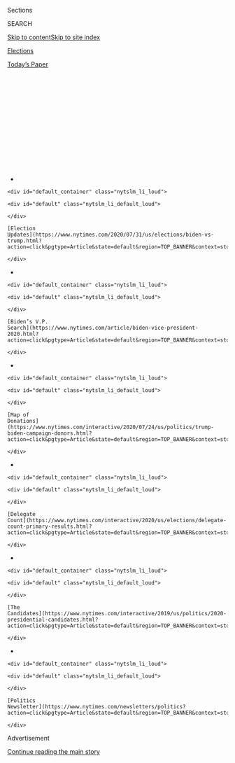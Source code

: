 <div id="app">

<div id="standalone-header">

<div class="interactive-masthead NYTAppHideMasthead css-qz70u6 e1suatyy0">

<div class="section css-ui9rw0 e1suatyy2">

<div class="css-eph4ug er09x8g0">

<div class="css-6n7j50">

</div>

<span class="css-1dv1kvn">Sections</span>

<div class="css-10488qs">

<span class="css-1dv1kvn">SEARCH</span>

</div>

[Skip to content](#site-content)[Skip to site
index](#site-index)

</div>

<div id="masthead-section-label" class="css-1wr3we4 eaxe0e00">

[Elections](https://www.nytimes.com/news-event/2020-election)

</div>

<div class="css-10698na e1huz5gh0">

</div>

</div>

<div id="masthead-bar-one" class="section hasLinks css-15hmgas e1csuq9d3">

<div class="css-uqyvli e1csuq9d0">

</div>

<div class="css-1uqjmks e1csuq9d1">

</div>

<div class="css-9e9ivx">

[](https://myaccount.nytimes.com/auth/login?response_type=cookie&client_id=vi)

</div>

<div class="css-1bvtpon e1csuq9d2">

[Today’s
Paper](https://www.nytimes.com/section/todayspaper)

</div>

</div>

</div>

<div class="css-1aor85t" style="opacity:0.000000001;z-index:-1;visibility:hidden">

<div class="css-1hqnpie">

<div class="css-epjblv">

<span class="css-17xtcya">[Elections](/news-event/2020-election)</span><span class="css-x15j1o">|</span><span class="css-fwqvlz">Donald
Trump: Who He Is and What He Stands
For</span>

</div>

<div class="css-k008qs">

<div class="css-1iwv8en">

<span class="css-18z7m18"></span>

<div>

</div>

</div>

<span class="css-1n6z4y">https://nyti.ms/3cTFCua</span>

<div class="css-1705lsu">

<div class="css-4xjgmj">

<div class="css-4skfbu" data-role="toolbar" data-aria-label="Social Media Share buttons, Save button, and Comments Panel with current comment count" data-testid="share-tools">

  - 
  - 
  - 
  - 
    
    <div class="css-6n7j50">
    
    </div>

  - 

</div>

</div>

</div>

</div>

</div>

</div>

<div id="NYT_TOP_BANNER_REGION" class="css-mij9hh">

<div>

<div id="styln-elections-notifications-menu" class="section interactive-content interactive-size-medium css-1xxkt5x">

<div class="css-17ih8de interactive-body">

<div class="nytslm_innerContainer" data-aria-live="polite">

<div class="nytslm_title">

</div>

  - 
    
    <div id="default_container" class="nytslm_li_loud">
    
    <div id="default" class="nytslm_li_default_loud">
    
    </div>
    
    [Election
    Updates](https://www.nytimes.com/2020/07/31/us/elections/biden-vs-trump.html?action=click&pgtype=Article&state=default&region=TOP_BANNER&context=storylines_menu)
    
    </div>

  - 
    
    <div id="default_container" class="nytslm_li_loud">
    
    <div id="default" class="nytslm_li_default_loud">
    
    </div>
    
    [Biden’s V.P.
    Search](https://www.nytimes.com/article/biden-vice-president-2020.html?action=click&pgtype=Article&state=default&region=TOP_BANNER&context=storylines_menu)
    
    </div>

  - 
    
    <div id="default_container" class="nytslm_li_loud">
    
    <div id="default" class="nytslm_li_default_loud">
    
    </div>
    
    [Map of
    Donations](https://www.nytimes.com/interactive/2020/07/24/us/politics/trump-biden-campaign-donors.html?action=click&pgtype=Article&state=default&region=TOP_BANNER&context=storylines_menu)
    
    </div>

  - 
    
    <div id="default_container" class="nytslm_li_loud">
    
    <div id="default" class="nytslm_li_default_loud">
    
    </div>
    
    [Delegate
    Count](https://www.nytimes.com/interactive/2020/us/elections/delegate-count-primary-results.html?action=click&pgtype=Article&state=default&region=TOP_BANNER&context=storylines_menu)
    
    </div>

  - 
    
    <div id="default_container" class="nytslm_li_loud">
    
    <div id="default" class="nytslm_li_default_loud">
    
    </div>
    
    [The
    Candidates](https://www.nytimes.com/interactive/2019/us/politics/2020-presidential-candidates.html?action=click&pgtype=Article&state=default&region=TOP_BANNER&context=storylines_menu)
    
    </div>

  - 
    
    <div id="default_container" class="nytslm_li_loud">
    
    <div id="default" class="nytslm_li_default_loud">
    
    </div>
    
    [Politics
    Newsletter](https://www.nytimes.com/newsletters/politics?action=click&pgtype=Article&state=default&region=TOP_BANNER&context=storylines_menu)
    
    </div>

</div>

</div>

</div>

</div>

</div>

<div id="top-wrapper" class="css-1sy8kpn">

<div id="top-slug" class="css-l9onyx">

Advertisement

</div>

[Continue reading the main
story](#after-top)

<div class="ad top-wrapper" style="text-align:center;height:100%;display:block;min-height:250px">

<div id="top" class="place-ad" data-position="top" data-size-key="top">

</div>

</div>

<div id="after-top">

</div>

</div>

</div>

<div id="site-content" data-role="main">

# Donald Trump: Who He Is and What He Stands For

<div class="css-1vegfwe interactive-byline-container">

By [<span class="css-1baulvz last-byline" itemprop="name">Annie
Karni</span>](https://www.nytimes.com/by/annie-karni)Updated Jul 14,
2020

</div>

<div class="css-1vegfwe interactive-translations-container">

<div class="css-1rk3c06">

[Leer en
español](https://www.nytimes.com/es/interactive/2020/espanol/estados-unidos/donald-trump-elecciones.html "Read in Spanish")

</div>

</div>

<div id="interactive-standalone-sharetools" class="css-wkcogx">

<div>

<div class="interactive-sharetools css-9z2bwm" data-role="toolbar" data-aria-label="Social Media Share buttons, Save button, and Comments Panel with current comment count" data-testid="share-tools">

  - 
  - 
  - 
  - 
    
    <div class="css-6n7j50">
    
    </div>

</div>

</div>

</div>

<div id="donald-trump" class="section interactive-standard interactive-content interactive-size-scoop css-1davkue" data-id="100000007110369">

<div class="css-17ih8de interactive-body">

<div data-prd-dropzone-below-masthead="100000006700124">

</div>

<div class="g-story g-freebird g-max-limit" data-preview-slug="2019-03-10-vi-freebird">

<div class="g-section g-candidate-top">

<div class="g-inner-wrap">

## <span class="g-kicker-text">[2020 Candidates](https://www.nytimes.com/interactive/2019/us/politics/2020-presidential-candidates.html) </span> <span class="g-party-label" style="color:#cf222c;">Republican Incumbent </span>

<div class="g-text-wrap">

# Donald Trump

The 45th president, a deeply divisive leader, was running for
re-election on immigration, trade and the economy. Then the coronavirus
crisis hit.

</div>

</div>

<div class="g-image-wrap">

![Donald
Trump](https://static01.nyt.com/packages/flash/multimedia/ICONS/transparent.png)

</div>

</div>

<div class="g-section g-basics">

## Who is Donald Trump?

<div class="g-bullets">

73 years old

Born in Queens; recently changed his primary residence from Manhattan to
Palm Beach, Fla.

45th president of the United States

Former reality show host and New York City real estate developer who
never ran for political office until his 2016 presidential campaign

</div>

</div>

<div class="g-section g-issues">

## Trump’s signature issues

Mr. Trump’s handling of the coronavirus pandemic has not been a defining
issue of his presidency for long, but how his administration has
responded is likely to be critical not only to his legacy, but also to
how some swing voters who are open to both him and [Joseph R. Biden
Jr.](https://www.nytimes.com/interactive/2020/us/elections/joe-biden.html)
make their decision in November.

Before the coronavirus crisis consumed his White House, his 2016
rallying cry of “build the wall” still echoed in his re-election
campaign. Construction of a wall along the country’s southern border,
intended to halt the flow of undocumented immigrants into the country,
[has been slow
going](https://www.nytimes.com/2019/11/08/us/border-wall-texas.html),
but an immigration crackdown has remained one of the policy issues that
enlivens his base. Mr. Trump has even tried to use immigration as a way
to change the subject from criticism of his administration’s handling of
the pandemic.

Mr. Trump has also made eliminating federal regulations a priority, with
a focus on [dismantling Obama-era environmental
regulations](https://www.nytimes.com/interactive/2019/climate/trump-environment-rollbacks.html).
So far, he has failed to achieve his top legislative priority when he
came into office: [repealing the Affordable Care
Act](https://www.nytimes.com/2019/05/01/health/unconstitutional-trump-aca.html).
But he has pleased Republicans, in particular, with his commitment to
[appointing conservative
judges](https://www.nytimes.com/2020/03/14/us/trump-appeals-court-judges.html)
to the federal bench at a record-setting pace.

Mr. Trump touts two trade deals as his signature policies, even as they
mark a break from Republican free-trade **** orthodoxy in favor of a
populist approach: an initial trade agreement [with
China](https://www.nytimes.com/2020/01/15/business/economy/china-trade-deal.html),
and his revised accord [with Mexico
and](https://www.nytimes.com/2019/12/01/us/politics/trump-trade-deal-usmca.html)[Canada](https://www.nytimes.com/2019/12/01/us/politics/trump-trade-deal-usmca.html).
His foreign policy doctrine can be summed up by the phrase [“America
First](https://www.nytimes.com/2018/12/21/us/politics/trump-mattis-american-first-foreign-policy.html),”
a banner under which Mr. Trump has over the years questioned the
founding tenets of alliances like NATO, and demonstrated a reluctance to
engage in overseas military operations.

</div>

<div class="g-section g-questions">

## Three questions about Donald Trump

<div class="g-qa">

### **1. Is Donald Trump under investigation?**

For almost the first time in his presidency, the answer appears to be
no. The first two years of his administration were defined by the
looming investigation of the special counsel Robert S. Mueller III, who
in March 2019 wrapped up [his report on Russian interference in the 2016
election](https://www.nytimes.com/2019/03/24/us/politics/mueller-report-summary.html).
Mr. Mueller did not reach a conclusion on whether Mr. Trump illegally
obstructed justice, but found no evidence of a criminal conspiracy
between the Trump campaign and Russia.

Mr. Trump [was
impeached](https://www.nytimes.com/2019/12/18/us/politics/trump-impeached.html)
by the House of Representatives months after the Russia investigation
concluded, for seeking to pressure Ukraine to smear his political
rivals. In February, after five months of hearings, Mr. Trump [was
acquitted](https://www.nytimes.com/2020/02/05/us/politics/trump-acquitted-impeachment.html)
in the Senate, along party lines, of abuse of power and obstruction of
Congress.

</div>

<div class="g-qa">

### **2. Will Mr. Trump’s re-election hinge on the virus?**

Many aides and allies have been making the case to Mr. Trump that he is
no longer running against a political opponent, but rather against the
virus, and that his re-election in November depends on convincing voters
that his administration’s response saved lives.

Through daily White House news conferences, Mr. Trump has been [trying
to reshape the
narrative](https://www.nytimes.com/interactive/2020/04/26/us/politics/trump-coronavirus-briefings-analyzed.html)
and convince voters that his response to the health crisis was adequate,
despite the fact that he repeatedly played down the threat of the virus
and was slow to absorb the scale of the risk. He has also been eager to
restart the economy, so that he can claim credit for the economic gains
that he was running on before the virus washed them away, while pinning
the blame for the spread of the virus elsewhere, like on China or the
World Health Organization.

</div>

<div class="g-qa">

### **3. How much is Donald Trump worth?**

Mr. Trump, famous for telling falsehoods and making inflated claims
about himself, has long claimed to be a billionaire. The question of how
much Mr. Trump is really worth has been a moving target, and one he
refuses to answer. He has continued to refuse to release his tax
returns, and it’s now a battle being fought in the courts.

He has tried to shield his tax returns from Manhattan state prosecutors,
an effort that was rejected by a federal judge. The Justice Department
has helped his attempt to block a subpoena demanding the release of
eight years of his personal and corporate tax
returns.

</div>

</div>

<div class="g-section g-quote">

<div class="quote-bar">

</div>

### “I could stand in the middle of Fifth Avenue and shoot somebody and wouldn’t lose any voters, OK?”

<div class="g-attribution">

<div class="g-image">

![](https://static01.nyt.com/newsgraphics/2019/08/01/candidate-pages/b4522271a4f73426d5de7437ff4d0aa6b616b469/trump-circle.png)

</div>

<div class="g-info">

##### Donald Trump

</div>

</div>

</div>

<div class="g-section g-coverage">

## Learn more about Trump

<div class="g-bullets">

[Trump’s 2020 to-do
list:](https://www.nytimes.com/2020/02/08/us/politics/trump-reelection-campaign.html)
take back the suburbs, court black voters and expand the electoral map.

We looked at how the Trump campaign uses [digital platforms and
rallies](https://www.nytimes.com/2020/02/27/us/politics/trump-rally-campaign-data.html)
to capture followers.

Here’s an analysis of the patterns in [the president’s
falsehoods](https://www.nytimes.com/2018/12/29/us/politics/trump-fact-check.html).

</div>

</div>

</div>

</div>

</div>

</div>

<div id="standalone-footer">

<div>

<div>

<div id="interactive-footer-wrapper">

<div class="css-i29ckm">

<div class="interactive-sharetools css-9z2bwm" data-role="toolbar" data-aria-label="Social Media Share buttons, Save button, and Comments Panel with current comment count" data-testid="share-tools">

  - 
  - 
  - 
  - 
    
    <div class="css-6n7j50">
    
    </div>

</div>

</div>

<div>

<div id="NYT_BELOW_MAIN_CONTENT_REGION">

<div>

<div id="STLYN_guide_v1_STYLN_guide_a" class="section css-l08pwh interactive-content interactive-size-medium">

<div class="css-17ih8de interactive-body">

<div class="g-story g-freebird g-max-limit" data-preview-slug="styln-scroll-guide">

</div>

<div id="g-electionguide-id" class="g-electionguide">

<div class="g-electionguide-container">

<div class="g-electionguide-wrapper">

<div class="g-electionguide-logo">

</div>

# Our 2020 Election Guide

Updated July 31, 2020

  - 
    
    -----
    
    ## The Latest
    
      - President Trump’s assault on the Postal Service is intersecting
        with his attacks on mail-in voting. [Voting rights groups say it
        is a recipe for
        disaster.](https://www.nytimes.com/2020/07/31/us/politics/trump-usps-mail-delays.html?action=click&pgtype=Article&state=default&region=BELOW_MAIN_CONTENT&context=storylines_guide)

  - 
    
    -----
    
    ## Biden’s V.P. Search
    
      - [Here are 13
        women](https://www.nytimes.com/article/biden-vice-president-2020.html?action=click&pgtype=Article&state=default&region=BELOW_MAIN_CONTENT&context=storylines_guide)
        who have been under consideration to be Joe Biden’s running
        mate, and why each might be chosen — and might not be.

  - 
    
    -----
    
    ## Keep Up With Our Coverage
    
      - Get an
        [email](https://www.nytimes.com/newsletters/politics?action=click&pgtype=Article&state=default&region=BELOW_MAIN_CONTENT&context=storylines_guide)
        recapping the day’s news
    
    <!-- end list -->
    
      - Download our mobile app on
        [iOS](https://apps.apple.com/us/app/nytimes/id284862083?ls=1&mat_click_id=5c79ae7455014fd1bd66b5610c05b8f2-20191112-16948&referrer=mat_click_id%3D5c79ae7455014fd1bd66b5610c05b8f2-20191112-16948%26link_click_id%3D722930677036718082)
        and
        [Android](http://a.localytics.com/android?id=com.nytimes.android&referrer=utm_source%3Dother_nyt_mobile_web%26utm_medium%3DWeb%2520page%26utm_term%3DGeneral%2520Mobile%2520Page%26utm_campaign%3DNYT%2520Mobile%2520General%2520Page)
        and turn on Breaking News and Politics alerts

</div>

</div>

</div>

</div>

</div>

</div>

</div>

</div>

<div id="bottom-wrapper" class="css-1ede5it">

<div id="bottom-slug" class="css-l9onyx">

Advertisement

</div>

[Continue reading the main
story](#after-bottom)

<div id="bottom" class="ad bottom-wrapper" style="text-align:center;height:100%;display:block;min-height:90px">

</div>

<div id="after-bottom">

</div>

</div>

## Site Index

<div>

</div>

## Site Information Navigation

  - [© <span>2020</span> <span>The New York Times
    Company</span>](https://help.nytimes.com/hc/en-us/articles/115014792127-Copyright-notice)

<!-- end list -->

  - [NYTCo](https://www.nytco.com/)
  - [Contact
    Us](https://help.nytimes.com/hc/en-us/articles/115015385887-Contact-Us)
  - [Work with us](https://www.nytco.com/careers/)
  - [Advertise](https://nytmediakit.com/)
  - [T Brand Studio](http://www.tbrandstudio.com/)
  - [Your Ad
    Choices](https://www.nytimes.com/privacy/cookie-policy#how-do-i-manage-trackers)
  - [Privacy](https://www.nytimes.com/privacy)
  - [Terms of
    Service](https://help.nytimes.com/hc/en-us/articles/115014893428-Terms-of-service)
  - [Terms of
    Sale](https://help.nytimes.com/hc/en-us/articles/115014893968-Terms-of-sale)
  - [Site
    Map](https://spiderbites.nytimes.com)
  - [Help](https://help.nytimes.com/hc/en-us)
  - [Subscriptions](https://www.nytimes.com/subscription?campaignId=37WXW)

</div>

</div>

</div>

</div>

</div>
